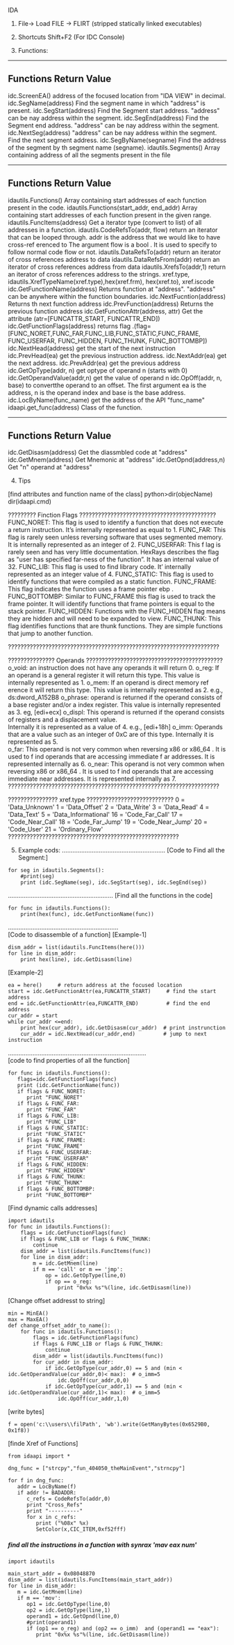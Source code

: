 IDA 

1) File-> Load FILE -> FLIRT  (stripped statically linked executables)

2) Shortcuts
Shift+F2 (For IDC Console)



3) Functions:
------------------------------------------------------------------
Functions                    Return Value
------------------------------------------------------------------
idc.ScreenEA()          address of the focused location from "IDA VIEW" in decimal.
idc.SegName(address)    Find the segment name in which "address" is present.
idc.SegStart(address)   Find the Segment start address. "address" can be nay address within the segment.
idc.SegEnd(address)     Find the Segment end address. "address" can be nay address within the segment.
idc.NextSeg(address)    "address" can be nay address within the segment. Find the next segment address.
idc.SegByName(segname)  Find the address of the segment by th segment name (segname).
idautils.Segments()     Array containing address of all the segments present in the file


-----------------------------------------------------------------------
Functions                          Return Value
------------------------------------------------------------------------
idautils.Functions()                      Array containing start addresses of each function present in the code.
idautils.Functions(start_addr, end_addr)  Array containing start addresses of each function present in the given range.
idautils.FuncItems(address)               Get a iterator type (convert to list) of all addresses in a function.
idautils.CodeRefsTo(addr, flow)           return an iterator that can be looped through. addr is the address that we would like to have cross-ref erenced to
                                          The argument flow is a bool . It is used to specify to follow normal code flow or not.
idautils.DataRefsTo(addr)                 return an iterator of cross references address to data 
idautils.DataRefsFrom(addr)               return an iterator of cross references address from data
idautils.XrefsTo(addr,1)                  return an iterator of cross references address to the strings. 
                                          xref.type, idautils.XrefTypeName(xref.type),hex(xref.frm), hex(xref.to), xref.iscode
idc.GetFunctionName(address)              Returns function at "address". "address" can be anywhere within the function boundaries.
idc.NextFucntion(address)                 Returns th next function address
idc.PrevFunction(address)                 Returns the previous function address
idc.GetFunctionAttr(address, attr)        Get the attribute (atr=[FUNCATTR_START, FUNCATTR_END])
idc.GetFunctionFlags(address)             returns flag .(flag=[FUNC_NORET,FUNC_FAR,FUNC_LIB,FUNC_STATIC,FUNC_FRAME,
                                                         FUNC_USERFAR, FUNC_HIDDEN, FUNC_THUNK, FUNC_BOTTOMBP])
idc.NextHead(address)                     get the start of the next instruction
idc.PrevHead(ea)                          get the previous instruction address.
idc.NextAddr(ea)                          get the next address.
idc.PrevAddr(ea)                          get the previous address
idc.GetOpType(addr, n)                    get optype of operand n (starts with 0)
idc.GetOperandValue(addr,n)               get the value of operand n
idc.OpOff(addr, n, base)                  to convertthe operand to an offset. The first argument ea is the address, n is the operand index
                                          and base is the base address.
 idc.LocByName(func_name)		  get the address of the API "func_name"
idaapi.get_func(address)                  Class of the function.


----------------------------------------------------------
Functions                    Return Value
----------------------------------------------------------
idc.GetDisasm(address)  Get the diassmbled code at "address"
idc.GetMnem(address)    Get Mnemonic at "address"
idc.GetOpnd(address,n)  Get "n" operand at "address"



4) Tips

[find attributes and function name of the class]
python>dir(objecName)
dir(idaapi.cmd)


?????????       Finction Flags        ????????????????????????????????????????????
FUNC_NORET: This flag is used to identify a function that does not execute a return instruction. It’s
            internally represented as equal to 1.
FUNC_FAR: This flag is rarely seen unless reversing software that uses segmented memory. It is internally 
          represented as an integer of 2.
FUNC_USERFAR: This f lag is rarely seen and has very little documentation. HexRays describes the flag as
            "user has specified far-ness of the function”. It has an internal value of 32.
FUNC_LIB: This flag is used to find library code. It’ internally represented as an integer value of 4.
FUNC_STATIC: This flag is used to identify functions that were compiled as a static function.
FUNC_FRAME: This flag indicates the function uses a frame pointer ebp .
FUNC_BOTTOMBP: Similar to FUNC_FRAME this flag is used to track the frame pointer. It will identify functions
            that frame pointers is equal to the stack pointer.
FUNC_HIDDEN: Functions with the FUNC_HIDDEN flag means they are hidden and will need to be expanded
             to view.
FUNC_THUNK: This flag identifies functions that are thunk functions. They are simple functions that jump
            to another function.

????????????????????????????????????????????????????????????????????

???????????????       Operands       ????????????????????????????????????????????
o_void:  an instruction does not have any operands it will return 0.
o_reg:   If an operand is a general register it will return this type. This value is internally represented
         as 1.
o_mem:   If an operand is direct memory ref erence it will return this type. This value is internally
         represented as 2. e.g., ds:dword_A152B8
o_phrase: operand is returned if the operand consists of a base register and/or a index register.
          This value is internally represented as 3. eg, [edi+ecx]
o_displ:  This operand is returned if the operand consists of registers and a displacement value.  
          Internally it is represented as a value of 4. e.g., [edi+18h]
 o_imm:   Operands that are a value such as an integer of 0xC are of this type. Internally it is
          represented as 5.        
 o_far:   This operand is not very common when reversing x86 or x86_64 . It is used to f ind operands
          that are accessing immediate f ar addresses. It is represented internally as 6.
 o_near:  This operand is not very common when reversing x86 or x86_64 . It is used to f ind operands
          that are accessing immediate near addresses. It is represented internally as 7.         
????????????????????????????????????????????????????????????????????


????????????????   xref.type   ????????????????????????????
0 = 'Data_Unknown'
1 = 'Data_Offset'
2 = 'Data_Write'
3 = 'Data_Read'
4 = 'Data_Text'
5 = 'Data_Informational'
16 = 'Code_Far_Call'
17 = 'Code_Near_Call'
18 = 'Code_Far_Jump'
19 = 'Code_Near_Jump'
20 = 'Code_User'
21 = 'Ordinary_Flow'
???????????????????????????????????????????????????????



5) Example cods:
...........................................................
[Code to Find all the Segment:]
```
for seg in idautils.Segments():
    #print(seg)
    print (idc.SegName(seg), idc.SegStart(seg), idc.SegEnd(seg))
```
............................................................
[Find all the functions in the code]
```
for func in idautils.Functions():
    print(hex(func), idc.GetFunctionName(func))
```    
...............................................................    
[Code to disassemble of a function]
[Example-1]
```
dism_addr = list(idautils.FuncItems(here()))
for line in dism_addr:
    print hex(line), idc.GetDisasm(line)
```

[Example-2]
```
ea = here()     # return address at the focused location
start = idc.GetFunctionAttr(ea,FUNCATTR_START)     # find the start address
end = idc.GetFunctionAttr(ea,FUNCATTR_END)         # find the end address
cur_addr = start
while cur_addr <=end:
    print hex(cur_addr), idc.GetDisasm(cur_addr)  # print instrunction
    cur_addr = idc.NextHead(cur_addr,end)         # jump to next instruction
```    
...............................................................................    
[code to find properties of all the function]
```
for func in idautils.Functions():
   flags=idc.GetFunctionFlags(func)
   print (idc.GetFunctionName(func))
   if flags & FUNC_NORET:
      print "FUNC_NORET"
   if flags & FUNC_FAR:
      print "FUNC_FAR"
   if flags & FUNC_LIB:
      print "FUNC_LIB"
   if flags & FUNC_STATIC:
      print "FUNC_STATIC"
   if flags & FUNC_FRAME:
      print "FUNC_FRAME"
   if flags & FUNC_USERFAR:
      print "FUNC_USERFAR"
   if flags & FUNC_HIDDEN:
      print "FUNC_HIDDEN"
   if flags & FUNC_THUNK:
      print "FUNC_THUNK"
   if flags & FUNC_BOTTOMBP:
      print "FUNC_BOTTOMBP"
```

[Find dynamic calls addresses]
```
import idautils
for func in idautils.Functions():
    flags = idc.GetFunctionFlags(func)
    if flags & FUNC_LIB or flags & FUNC_THUNK:
        continue
    dism_addr = list(idautils.FuncItems(func))
    for line in dism_addr:
        m = idc.GetMnem(line)
        if m == 'call' or m == 'jmp':
            op = idc.GetOpType(line,0)
            if op == o_reg:
                print "0x%x %s"%(line, idc.GetDisasm(line)) 
 ```   
[Change offset addresst to string]
```
min = MinEA()
max = MaxEA()
def change_offset_addr_to_name():
	for func in idautils.Functions():
		flags = idc.GetFunctionFlags(func)
		if flags & FUNC_LIB or flags & FUNC_THUNK:
			continue
		dism_addr = list(idautils.FuncItems(func))
		for cur_addr in dism_addr:
			if idc.GetOpType(cur_addr,0) == 5 and (min < idc.GetOperandValue(cur_addr,0)< max):  # o_imm=5
				idc.OpOff(cur_addr,0,0)
			if idc.GetOpType(cur_addr,1) == 5 and (min < idc.GetOperandValue(cur_addr,1)< max):  # o_imm=5
				idc.OpOff(cur_addr,1,0)
```				
[write bytes]
```
f = open('c:\\users\\filPath', 'wb').write(GetManyBytes(0x6529B0, 0x1f8))
```
[finde Xref of Functions]
```
from idaapi import *

dng_func = ["strcpy","fun_404050_theMainEvent","strncpy"]

for f in dng_func:
   addr = LocByName(f)
   if addr != BADADDR:
      c_refs = CodeRefsTo(addr,0)
      print "Cross_Refs"
      print "----------"
      for x in c_refs:
         print ("%08x" %x)
         SetColor(x,CIC_ITEM,0xf52fff)
```
##### find all the instructions in a function with synrax 'mav eax num'
```
import idautils

main_start_addr = 0x08048870
dism_addr = list(idautils.FuncItems(main_start_addr))
for line in dism_addr:
   m = idc.GetMnem(line)
   if m == 'mov':
      op1 = idc.GetOpType(line,0)
      op2 = idc.GetOpType(line,1)
      operand1 = idc.GetOpnd(line,0)
      #print(operand1)
      if (op1 == o_reg) and (op2 == o_imm)  and (operand1 == "eax"):
         print "0x%x %s"%(line, idc.GetDisasm(line)) 
```
